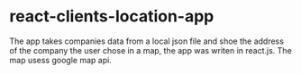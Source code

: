 # react-clients-location-app
The app takes companies data from a local json file and shoe the address of the company the user chose in a map, the app was writen in react.js. The map usess google map api.
